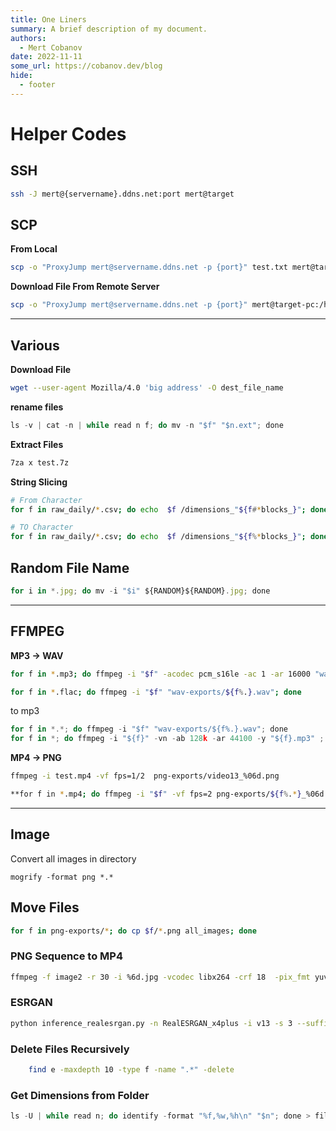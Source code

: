 ```yaml
---
title: One Liners
summary: A brief description of my document.
authors:
  - Mert Cobanov
date: 2022-11-11
some_url: https://cobanov.dev/blog
hide:
  - footer
---
```

# Helper Codes

## SSH

```bash
ssh -J mert@{servername}.ddns.net:port mert@target
```

## SCP

**From Local**

```bash
scp -o "ProxyJump mert@servername.ddns.net -p {port}" test.txt mert@target-pc:/home/mert/
```

**Download File From Remote Server**

```bash
scp -o "ProxyJump mert@servername.ddns.net -p {port}" mert@target-pc:/home/mert/ test.txt
```

---

## Various

**Download File**

```bash
wget --user-agent Mozilla/4.0 'big address' -O dest_file_name
```

**rename files**

```jsx
ls -v | cat -n | while read n f; do mv -n "$f" "$n.ext"; done
```

**Extract Files**

```bash
7za x test.7z
```

**String Slicing**

```bash
# From Character
for f in raw_daily/*.csv; do echo  $f /dimensions_"${f#*blocks_}"; done

# TO Character
for f in raw_daily/*.csv; do echo  $f /dimensions_"${f%*blocks_}"; done
```

## Random File Name

```jsx
for i in *.jpg; do mv -i "$i" ${RANDOM}${RANDOM}.jpg; done
```

---

## FFMPEG

**MP3 → WAV**

```bash
for f in *.mp3; do ffmpeg -i "$f" -acodec pcm_s16le -ac 1 -ar 16000 "wav-exports/${f%.}.wav"; done

for f in *.flac; do ffmpeg -i "$f" "wav-exports/${f%.}.wav"; done
```

to mp3

```jsx
for f in *.*; do ffmpeg -i "$f" "wav-exports/${f%.}.wav"; done
for f in *; do ffmpeg -i "${f}" -vn -ab 128k -ar 44100 -y "${f}.mp3" ; done
```

**MP4 → PNG**

```bash
ffmpeg -i test.mp4 -vf fps=1/2  png-exports/video13_%06d.png
```

```bash
**for f in *.mp4; do ffmpeg -i "$f" -vf fps=2 png-exports/${f%.*}_%06d.png; done**
```

---
## Image

Convert all images in directory
```
mogrify -format png *.*
```

## Move Files

```bash
for f in png-exports/*; do cp $f/*.png all_images; done
```

### PNG Sequence to MP4

```bash
ffmpeg -f image2 -r 30 -i %6d.jpg -vcodec libx264 -crf 18  -pix_fmt yuv420p test.mp4
```

### ESRGAN

```bash
python inference_realesrgan.py -n RealESRGAN_x4plus -i v13 -s 3 --suffix 8k -t 1500 -o v13_out
```

### Delete Files Recursively

```bash
	find e -maxdepth 10 -type f -name ".*" -delete
```

### Get Dimensions from Folder

```jsx
ls -U | while read n; do identify -format "%f,%w,%h\n" "$n"; done > file_size.csv
```
